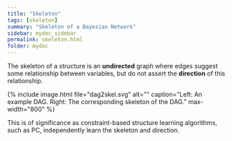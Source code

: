 ```yaml
---
title: "Skeleton"
tags: [skeleton]
summary: "Skeleton of a Bayesian Network"
sidebar: mydoc_sidebar
permalink: skeleton.html
folder: mydoc
---
```


The skeleton of a structure is an **undirected** graph where edges suggest some relationship between variables, but do not assert the **direction** of this relationship.

{% include image.html file="dag2skel.svg" alt="" caption="Left: An example DAG. Right: The corresponding skeleton of the DAG." max-width="800" %}

This is of significance as constraint-based structure learning algorithms, such as PC, independently learn the skeleton and direction.